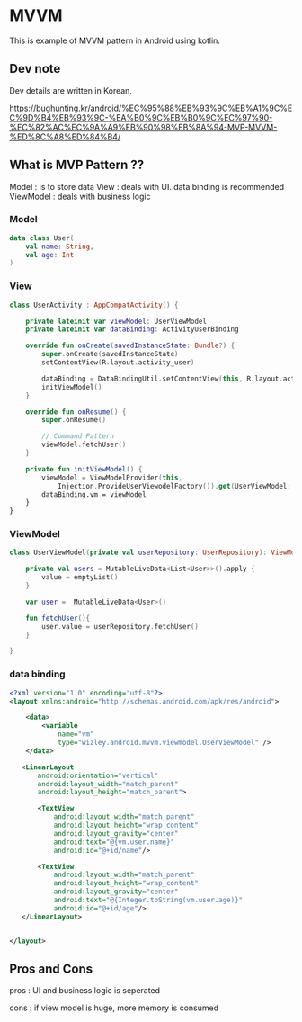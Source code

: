 # MVVM

This is example of MVVM pattern in Android using kotlin.

## Dev note

Dev details are written in Korean. 

https://bughunting.kr/android/%EC%95%88%EB%93%9C%EB%A1%9C%EC%9D%B4%EB%93%9C-%EA%B0%9C%EB%B0%9C%EC%97%90-%EC%82%AC%EC%9A%A9%EB%90%98%EB%8A%94-MVP-MVVM-%ED%8C%A8%ED%84%B4/

## What is MVP Pattern ??

Model : is to store data
View : deals with UI. data binding is recommended
ViewModel : deals with business logic

### Model

```kotlin
data class User(
    val name: String,
    val age: Int
)
```

### View

```kotlin
class UserActivity : AppCompatActivity() {

    private lateinit var viewModel: UserViewModel
    private lateinit var dataBinding: ActivityUserBinding

    override fun onCreate(savedInstanceState: Bundle?) {
        super.onCreate(savedInstanceState)
        setContentView(R.layout.activity_user)

        dataBinding = DataBindingUtil.setContentView(this, R.layout.activity_user)
        initViewModel()
    }

    override fun onResume() {
        super.onResume()

        // Command Pattern
        viewModel.fetchUser()
    }

    private fun initViewModel() {
        viewModel = ViewModelProvider(this,
            Injection.ProvideUserViewodelFactory()).get(UserViewModel::class.java)
        dataBinding.vm = viewModel
    }
}
```

### ViewModel

```kotlin
class UserViewModel(private val userRepository: UserRepository): ViewModel(){

    private val users = MutableLiveData<List<User>>().apply {
        value = emptyList()
    }

    var user =  MutableLiveData<User>()

    fun fetchUser(){
        user.value = userRepository.fetchUser()
    }

}
```

### data binding

```xml
<?xml version="1.0" encoding="utf-8"?>
<layout xmlns:android="http://schemas.android.com/apk/res/android">

    <data>
        <variable
            name="vm"
            type="wizley.android.mvvm.viewmodel.UserViewModel" />
    </data>

   <LinearLayout
       android:orientation="vertical"
       android:layout_width="match_parent"
       android:layout_height="match_parent">

       <TextView
           android:layout_width="match_parent"
           android:layout_height="wrap_content"
           android:layout_gravity="center"
           android:text="@{vm.user.name}"
           android:id="@+id/name"/>

       <TextView
           android:layout_width="match_parent"
           android:layout_height="wrap_content"
           android:layout_gravity="center"
           android:text="@{Integer.toString(vm.user.age)}"
           android:id="@+id/age"/>
   </LinearLayout>


</layout>

```

## Pros and Cons

pros : UI and business logic is seperated

cons : if view model is huge, more memory is consumed


